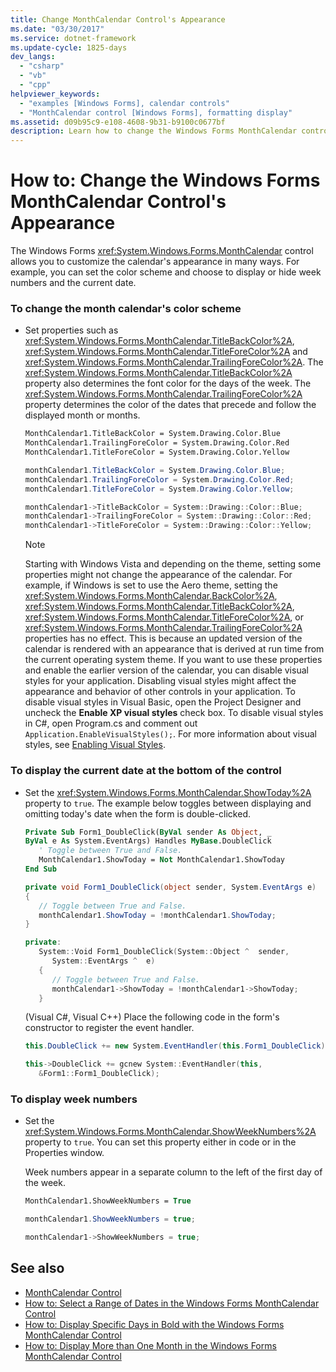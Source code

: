 ```yaml
---
title: Change MonthCalendar Control's Appearance
ms.date: "03/30/2017"
ms.service: dotnet-framework
ms.update-cycle: 1825-days
dev_langs:
  - "csharp"
  - "vb"
  - "cpp"
helpviewer_keywords:
  - "examples [Windows Forms], calendar controls"
  - "MonthCalendar control [Windows Forms], formatting display"
ms.assetid: d09b95c9-e108-4608-9b31-b9100c0677bf
description: Learn how to change the Windows Forms MonthCalendar control's appearance, including the color scheme, week numbers, and current date.
---
```

# How to: Change the Windows Forms MonthCalendar Control's Appearance

The Windows Forms <xref:System.Windows.Forms.MonthCalendar> control allows you to customize the calendar's appearance in many ways. For example, you can set the color scheme and choose to display or hide week numbers and the current date.

### To change the month calendar's color scheme

- Set properties such as <xref:System.Windows.Forms.MonthCalendar.TitleBackColor%2A>, <xref:System.Windows.Forms.MonthCalendar.TitleForeColor%2A> and <xref:System.Windows.Forms.MonthCalendar.TrailingForeColor%2A>. The <xref:System.Windows.Forms.MonthCalendar.TitleBackColor%2A> property also determines the font color for the days of the week. The <xref:System.Windows.Forms.MonthCalendar.TrailingForeColor%2A> property determines the color of the dates that precede and follow the displayed month or months.

    ```vb
    MonthCalendar1.TitleBackColor = System.Drawing.Color.Blue
    MonthCalendar1.TrailingForeColor = System.Drawing.Color.Red
    MonthCalendar1.TitleForeColor = System.Drawing.Color.Yellow
    ```

    ```csharp
    monthCalendar1.TitleBackColor = System.Drawing.Color.Blue;
    monthCalendar1.TrailingForeColor = System.Drawing.Color.Red;
    monthCalendar1.TitleForeColor = System.Drawing.Color.Yellow;
    ```

    ```cpp
    monthCalendar1->TitleBackColor = System::Drawing::Color::Blue;
    monthCalendar1->TrailingForeColor = System::Drawing::Color::Red;
    monthCalendar1->TitleForeColor = System::Drawing::Color::Yellow;
    ```

    > [!NOTE]
    > Starting with Windows Vista and depending on the theme, setting some properties might not change the appearance of the calendar. For example, if Windows is set to use the Aero theme, setting the <xref:System.Windows.Forms.MonthCalendar.BackColor%2A>, <xref:System.Windows.Forms.MonthCalendar.TitleBackColor%2A>, <xref:System.Windows.Forms.MonthCalendar.TitleForeColor%2A>, or <xref:System.Windows.Forms.MonthCalendar.TrailingForeColor%2A> properties has no effect. This is because an updated version of the calendar is rendered with an appearance that is derived at run time from the current operating system theme. If you want to use these properties and enable the earlier version of the calendar, you can disable visual styles for your application. Disabling visual styles might affect the appearance and behavior of other controls in your application. To disable visual styles in Visual Basic, open the Project Designer and uncheck the **Enable XP visual styles** check box. To disable visual styles in C#, open Program.cs and comment out `Application.EnableVisualStyles();`. For more information about visual styles, see [Enabling Visual Styles](/windows/desktop/controls/cookbook-overview).

### To display the current date at the bottom of the control

- Set the <xref:System.Windows.Forms.MonthCalendar.ShowToday%2A> property to `true`. The example below toggles between displaying and omitting today's date when the form is double-clicked.

    ```vb
    Private Sub Form1_DoubleClick(ByVal sender As Object, _
    ByVal e As System.EventArgs) Handles MyBase.DoubleClick
       ' Toggle between True and False.
       MonthCalendar1.ShowToday = Not MonthCalendar1.ShowToday
    End Sub
    ```

    ```csharp
    private void Form1_DoubleClick(object sender, System.EventArgs e)
    {
       // Toggle between True and False.
       monthCalendar1.ShowToday = !monthCalendar1.ShowToday;
    }
    ```

    ```cpp
    private:
       System::Void Form1_DoubleClick(System::Object ^  sender,
          System::EventArgs ^  e)
       {
          // Toggle between True and False.
          monthCalendar1->ShowToday = !monthCalendar1->ShowToday;
       }
    ```

     (Visual C#, Visual C++) Place the following code in the form's constructor to register the event handler.

    ```csharp
    this.DoubleClick += new System.EventHandler(this.Form1_DoubleClick);
    ```

    ```cpp
    this->DoubleClick += gcnew System::EventHandler(this,
       &Form1::Form1_DoubleClick);
    ```

### To display week numbers

- Set the <xref:System.Windows.Forms.MonthCalendar.ShowWeekNumbers%2A> property to `true`. You can set this property either in code or in the Properties window.

     Week numbers appear in a separate column to the left of the first day of the week.

    ```vb
    MonthCalendar1.ShowWeekNumbers = True
    ```

    ```csharp
    monthCalendar1.ShowWeekNumbers = true;
    ```

    ```cpp
    monthCalendar1->ShowWeekNumbers = true;
    ```

## See also

- [MonthCalendar Control](monthcalendar-control-windows-forms.md)
- [How to: Select a Range of Dates in the Windows Forms MonthCalendar Control](how-to-select-a-range-of-dates-in-the-windows-forms-monthcalendar-control.md)
- [How to: Display Specific Days in Bold with the Windows Forms MonthCalendar Control](display-specific-days-in-bold-with-wf-monthcalendar-control.md)
- [How to: Display More than One Month in the Windows Forms MonthCalendar Control](display-more-than-one-month-wf-monthcalendar-control.md)
